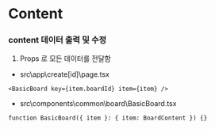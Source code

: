 # Content

### content 데이터 출력 및 수정

1.  Props 로 모든 데이터를 전달함

- src\app\create\[id]\page.tsx

```tsx
<BasicBoard key={item.boardId} item={item} />
```

- src\components\common\board\BasicBoard.tsx

```tsx
function BasicBoard({ item }: { item: BoardContent }) {}
```
